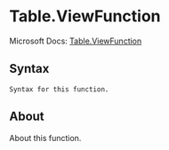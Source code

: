 ---
---

# Table.ViewFunction

Microsoft Docs: [Table.ViewFunction](https://docs.microsoft.com/en-us/powerquery-m/table-viewfunction)

## Syntax

```
Syntax for this function.
```

## About

About this function.

